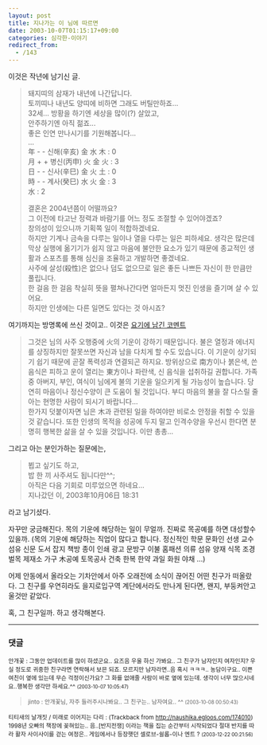 ```yaml
---
layout: post
title: 지나가는 이 님에 따르면
date: 2003-10-07T01:15:17+09:00
categories: 심각한-이야기
redirect_from:
  - /143
---
```


이것은 작년에 남기신 글.

> 돼지띠의 삼재가 내년에 나간답니다.  
> 토끼띠나 내년도 양띠에 비하면 그래도 버틸만하죠...  
> 32세... 방황을 하기엔 세상을 많이(?) 살았고,  
> 안주하기엔 아직 젊죠...  
> 좋은 인연 만나시기를 기원해봅니다...  
> ...  
> 年 - - 신해(辛亥) 金 水 木 : 0  
> 月 + + 병신(丙申) 火 金 火 : 3  
> 日 - - 신사(辛巳) 金 火 土 : 0  
> 時 - - 계사(癸巳) 水 火 金 : 3  
> 水 : 2  
> 
> 결혼은 2004년쯤이 어떨까요?    
> 그 이전에 타고난 정력과 바람기를 어느 정도 조절할 수 있어야겠죠?  
> 창의성이 있으니까 기획쪽 일이 적합하겠네요.  
> 하지만 기계나 금속을 다루는 일이나 열을 다루는 일은 피하세요. 생각은 많은데 막상 실행에 옮기기가 쉽지 않고 마음에 불안한 요소가 있기 때문에 종교적인 생활과 스포츠를 통해 심신을 조율하고 개발하면 좋겠네요.  
> 사주에 살성(殺性)은 없으나 덤도 없으므로 일은 좋든 나쁘든 자신이 한 만큼만 풀립니다.  
> 한 걸음 한 걸음 착실히 뜻을 펼쳐나간다면 얼마든지 멋진 인생을 즐기며 살 수 있어요.  
> 하지만 인생에는 다른 일면도 있다는 것 아시죠?  

여기까지는 방명록에 쓰신 것이고.. 이것은 <a href="http://jinto.pe.kr/138">요기에 남긴 코멘트</a>

> 그것은 님의 사주 오행중에 火의 기운이 강하기 때문입니다. 불은 열정과 에너지를 상징하지만 잘못쓰면 자신과 남을 다치게 할 수도 있습니다. 이 기운이 상기되기 쉽기 때문에 곧잘 폭력성과 연결되곤 하지요. 방위상으로 南方이나 붉은색, 쓴 음식은 피하고 운이 열리는 東方이나 파란색, 신 음식을 섭취하길 권합니다. 가족 중 아버지, 부인, 여식이 님에게 불의 기운을 일으키게 될 가능성이 높습니다. 당연히 마음이나 정신수양이 큰 도움이 될 것입니다. 부디 마음의 불을 잘 다스릴 줄 아는 현명한 사람이 되시기 바랍니다...  
> 한가지 덧붙이자면 님은 木과 관련된 일을 하여야만 비로소 안정을 취할 수 있을 것 같습니다. 또한 인생의 목적을 성공에 두지 말고 인격수양을 우선시 한다면 분명히 행복한 삶을 살 수 있을 것입니다. 이만 총총...

그리고 아는 분인가하는 질문에는,

> 뵙고 싶기도 하고,  
> 밥 한 끼 사주셔도 됩니다만^^;  
> 아직은 다음 기회로 미루었으면 하네요...  
> 지나갔던 이, 2003年10月06日 18:31

라고 남기셨다.

자꾸만 궁금해진다. 목의 기운에 해당하는 일이 무얼까. 진짜로 목공예를 하면 대성할수 있을까. (목의 기운에 해당하는 직업이 많다고 합니다. 정신적인 학문 문화인 선생 교수 섬유 신문 도서 잡지 책방 종이 인쇄 광고 문방구 이불 홈패션 의류 섬유 양재 식목 조경 벌목 제재소 가구 木공예 토목공사 건축 한복 한약 과일 화원 야채 ...)

어제 안동에서 올라오는 기차안에서 아주 오래전에 소식이 끊어진 어떤 친구가 떠올랐다. 그 친구를 우연히라도 을지로입구역 계단에서라도 만나게 된다면, 왠지, 부둥켜안고 울것만 같았다.

혹, 그 친구일까. 하고 생각해본다.

* * *

### 댓글



<!--- cmt:300 --->
<!--- mail: --->
<!--- parent:0 --->

<small>안개꽃 : 그동안 업데이트를 많이 하셨군요.. 요즈음 우울 하신 가봐요.. 그 친구가 남자인지 여자인지? 우실 정도로 귀중한 친구라면 연락해서 보믄 되죠. 모르지만 남자라면..음 혹시 ㅋㅋㅋ.. 농담이구요.. 이쁜 여친이 옆에 있는데 무슨 걱정이신가요? 그 화를 없애줄 사람이 바로 옆에 있는데. 생각이 너무 많으시네요..행복한 생각만 하세요.^^ <small>(2003-10-07 10:05:47)</small></small>


<!--- cmt:301 --->
<!--- mail: --->
<!--- parent:0 --->

> <small>jinto : 안개꽃님, 자주 들러주시나봐요.. 그 친구는.. 남자여요.. ^^ <small>(2003-10-08 00:50:43)</small></small>


<!--- cmt:302 --->
<!--- mail: --->
<!--- parent:0 --->

<small>티티새의 날개짓 / 미래로 이어지는 다리 : <!-- ping:302 ---> (Trackback from <a href='http://naushika.egloos.com/174010'>http://naushika.egloos.com/174010</a>) 1998년 오빠의 책장에 꽂혀있는..  음..[반지전쟁] 이라는 책을 집는 순간부터 시작되었다  절대 반지를 따라 활자 사이사이를 걷는 여정은..   게임에서나 등장햇던 셀로브-쉴롭-이나 엔트 ? <small>(2003-12-22 00:21:56)</small></small>

